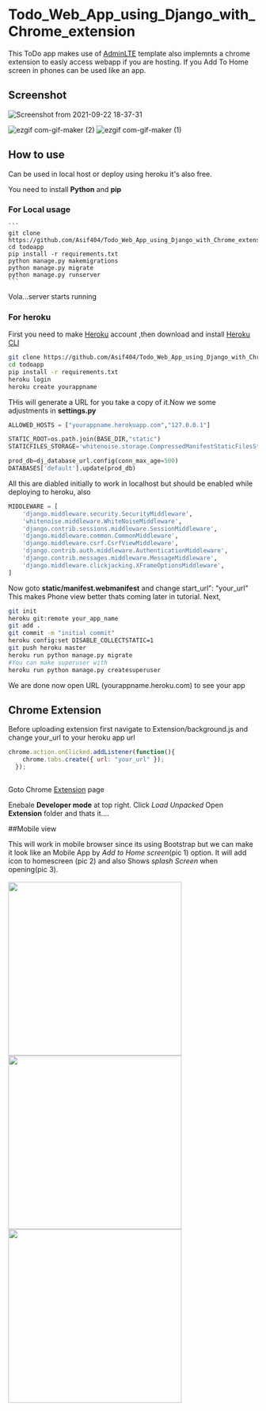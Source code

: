 # Todo_Web_App_using_Django_with_Chrome_extension

This ToDo app makes use of [AdminLTE](https://adminlte.io/themes/dev/AdminLTE/index.html) template also implemnts a chrome extension to easly access webapp if you are hosting. If you Add To Home screen in phones can be used like an app. 
## Screenshot
![Screenshot from 2021-09-22 18-37-31](https://user-images.githubusercontent.com/33574841/134349244-5a7bee02-37af-4fde-9a75-6bcec63f46cc.png)

![ezgif com-gif-maker (2)](https://user-images.githubusercontent.com/33574841/134348975-9076c27e-c7a9-4b6b-8194-cc901e239ebc.gif) ![ezgif com-gif-maker (1)](https://user-images.githubusercontent.com/33574841/134348784-f5690d78-b860-4824-9b5f-aa7054609d61.gif)


## How to use

Can be used in local host or deploy using heroku it's also free.

You need to install **Python** and **pip** 

  ### For Local usage
  
    ```
    git clone https://github.com/Asif404/Todo_Web_App_using_Django_with_Chrome_extension
    cd todoapp
    pip install -r requirements.txt
    python manage.py makemigrations
    python manage.py migrate
    python manage.py runserver
    ```
Vola...server starts running
 
  ### For heroku
 
First you need to make [Heroku](heroku.com) account ,then download and install [Heroku CLI](https://devcenter.heroku.com/articles/heroku-cli#download-and-install)
 
```bash
git clone https://github.com/Asif404/Todo_Web_App_using_Django_with_Chrome_extension
cd todoapp
pip install -r requirements.txt
heroku login
heroku create yourappname
```
THis will generate a URL for you take a copy of it.Now we some adjustments in **settings.py**
```python
ALLOWED_HOSTS = ["yourappname.herokuapp.com","127.0.0.1"]
```

```python
STATIC_ROOT=os.path.join(BASE_DIR,"static")
STATICFILES_STORAGE='whitenoise.storage.CompressedManifestStaticFilesStorage'

prod_db=dj_database_url.config(conn_max_age=500)
DATABASES['default'].update(prod_db)
```` 

All this are diabled initially to work in localhost but should be enabled while deploying to heroku, also

```python
MIDDLEWARE = [
    'django.middleware.security.SecurityMiddleware',
    'whitenoise.middleware.WhiteNoiseMiddleware',
    'django.contrib.sessions.middleware.SessionMiddleware',
    'django.middleware.common.CommonMiddleware',
    'django.middleware.csrf.CsrfViewMiddleware',
    'django.contrib.auth.middleware.AuthenticationMiddleware',
    'django.contrib.messages.middleware.MessageMiddleware',
    'django.middleware.clickjacking.XFrameOptionsMiddleware',
]
```
Now goto **static/manifest.webmanifest** and change start_url": "your_url"
This makes Phone view better thats coming later in tutorial.
Next,
```bash
git init
heroku git:remote your_app_name
git add .
git commit -m "initial commit"
heroku config:set DISABLE_COLLECTSTATIC=1
git push heroku master
heroku run python manage.py migrate
#You can make superuser with
heroku run python manage.py createsuperuser 
```
We are done now open URL (yourappname.heroku.com) to see your app
## Chrome Extension

Before uploading extension first navigate to Extension/background.js and change your_url to your heroku app url
```javascript
chrome.action.onClicked.addListener(function(){
    chrome.tabs.create({ url: "your_url" });
  });
  
```
Goto Chrome [Extension](chrome://extensions/) page 

Enebale **Developer mode** at top right.
Click _Load Unpacked_ Open **Extension** folder 
and thats it....

##Mobile view

This will work in mobile browser since its using Bootstrap but we can make it look like an Mobile App by _Add to Home screen_(pic 1) option. It will add icon to homescreen (pic 2) and also Shows _splash Screen_ when opening(pic 3).<br><br>
<img src='https://user-images.githubusercontent.com/33574841/134354219-1ffbd9d3-6adb-47bc-9695-89fbe7b20064.png' height=350> <img src='https://user-images.githubusercontent.com/33574841/134359477-0a8c714d-0475-452c-9b80-30b7ff3a3af4.png' height=350> <img src='https://user-images.githubusercontent.com/33574841/134359470-4038d872-4008-45f1-9227-cb95cc76f479.png' height=350>


